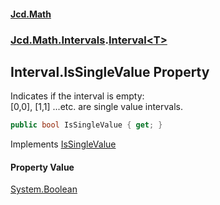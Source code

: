 #### [Jcd.Math](index.md 'index')
### [Jcd.Math.Intervals](Jcd.Math.Intervals.md 'Jcd.Math.Intervals').[Interval&lt;T&gt;](Jcd.Math.Intervals.Interval_T_.md 'Jcd.Math.Intervals.Interval<T>')

## Interval<T>.IsSingleValue Property

Indicates if the interval is empty:  
[0,0], [1,1] ...etc. are single value intervals.

```csharp
public bool IsSingleValue { get; }
```

Implements [IsSingleValue](Jcd.Math.Intervals.IInterval_T_.IsSingleValue.md 'Jcd.Math.Intervals.IInterval<T>.IsSingleValue')

#### Property Value
[System.Boolean](https://docs.microsoft.com/en-us/dotnet/api/System.Boolean 'System.Boolean')